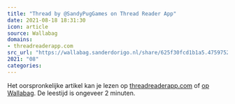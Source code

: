 ```yaml
---
title: "Thread by @SandyPugGames on Thread Reader App"
date: 2021-08-18 18:31:30
icon: article
source: Wallabag
domains:
- threadreaderapp.com
src_url: "https://wallabag.sanderdorigo.nl/share/625f30fcd1b1a5.47597527"
2021: "08"
categories:
---
```

Het oorspronkelijke artikel kan je lezen op [threadreaderapp.com](https://threadreaderapp.com/thread/1403797949164015617.html) of [op Wallabag](https://wallabag.sanderdorigo.nl/share/625f30fcd1b1a5.47597527). De leestijd is ongeveer 2 minuten.